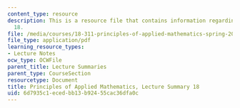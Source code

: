 ```yaml
---
content_type: resource
description: This is a resource file that contains information regarding lecture summary
  18.
file: /media/courses/18-311-principles-of-applied-mathematics-spring-2014/6d7935c1ecedbb13b92455cac36dfa0c_MIT18_311S14_Lecture18.pdf
file_type: application/pdf
learning_resource_types:
- Lecture Notes
ocw_type: OCWFile
parent_title: Lecture Summaries
parent_type: CourseSection
resourcetype: Document
title: Principles of Applied Mathematics, Lecture Summary 18
uid: 6d7935c1-eced-bb13-b924-55cac36dfa0c
---
```

